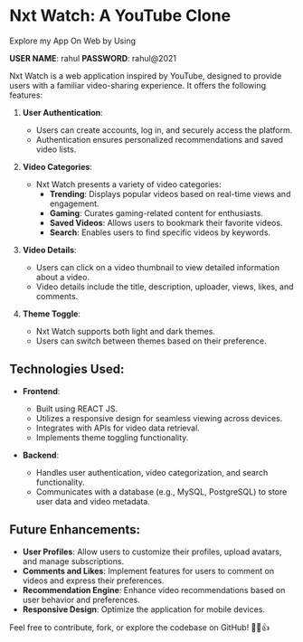 # Nxt Watch: A YouTube Clone 

Explore my App On Web by Using 

**USER NAME**: rahul 
**PASSWORD**: rahul@2021

Nxt Watch is a web application inspired by YouTube, designed to provide users with a familiar video-sharing experience. It offers the following features:

1. **User Authentication**:
   - Users can create accounts, log in, and securely access the platform.
   - Authentication ensures personalized recommendations and saved video lists.

2. **Video Categories**:
   - Nxt Watch presents a variety of video categories:
     - **Trending**: Displays popular videos based on real-time views and engagement.
     - **Gaming**: Curates gaming-related content for enthusiasts.
     - **Saved Videos**: Allows users to bookmark their favorite videos.
     - **Search**: Enables users to find specific videos by keywords.

3. **Video Details**:
   - Users can click on a video thumbnail to view detailed information about a video.
   - Video details include the title, description, uploader, views, likes, and comments.

4. **Theme Toggle**:
   - Nxt Watch supports both light and dark themes.
   - Users can switch between themes based on their preference.

## Technologies Used:
- **Frontend**:
  - Built using REACT JS.
  - Utilizes a responsive design for seamless viewing across devices.
  - Integrates with APIs for video data retrieval.
  - Implements theme toggling functionality.

- **Backend**:
  - Handles user authentication, video categorization, and search functionality.
  - Communicates with a database (e.g., MySQL, PostgreSQL) to store user data and video metadata.

## Future Enhancements:
- **User Profiles**: Allow users to customize their profiles, upload avatars, and manage subscriptions.
- **Comments and Likes**: Implement features for users to comment on videos and express their preferences.
- **Recommendation Engine**: Enhance video recommendations based on user behavior and preferences.
- **Responsive Design**: Optimize the application for mobile devices.

Feel free to contribute, fork, or explore the codebase on GitHub! 🚀🎥👍
